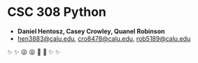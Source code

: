 # CSC 308 Python
 * __Daniel Hentosz, Casey Crowley, Quanel Robinson__
 * hen3883@calu.edu, cro8478@calu.edu, rob5189@calu.edu

:sparkles: :sparkles: :stuck_out_tongue_winking_eye: :stuck_out_tongue_closed_eyes: :shit: :shit: :sparkles: :sparkles:
